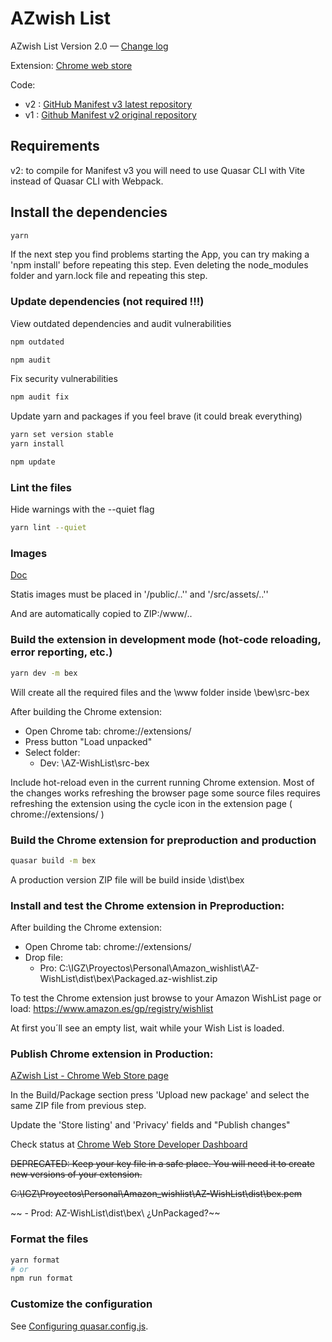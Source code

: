 # AZwish List

AZwish List Version 2.0 — [Change log](CHANGELOG.md)

Extension: [Chrome web store](https://chrome.google.com/webstore/detail/az-wish/abphgoldafiaioaljbhgdhjhailijkkn) 

Code:
 - v2 : [GitHub Manifest v3 latest repository](https://github.com/AZ-Wish/AZ-WishList)
 - v1 : [Github Manifest v2 original repository](https://github.com/AZ-Wish/bew)

## Requirements

v2: to compile for Manifest v3 you will need to use Quasar CLI with Vite instead of Quasar CLI with Webpack.


## Install the dependencies

```bash
yarn
```
If the next step you find problems starting the App, you can try making a 'npm install' before repeating this step. Even deleting the node_modules folder and yarn.lock file and repeating this step.

### Update dependencies (not required !!!)
View outdated dependencies and audit vulnerabilities

```bash
npm outdated

npm audit
```

Fix security vulnerabilities

```bash
npm audit fix
```


Update yarn and packages if you feel brave (it could break everything)
```bash
yarn set version stable
yarn install

npm update
```

### Lint the files

Hide warnings with the --quiet flag

```bash
yarn lint --quiet
```

### Images

[Doc](https://quasar.dev/quasar-cli-webpack/handling-assets/)

Statis images must be placed in '/public/..'' and '/src/assets/..''

And are automatically copied to ZIP:/www/..

### Build the extension in development mode (hot-code reloading, error reporting, etc.)

```bash
yarn dev -m bex
```

Will create all the required files and the \www folder inside \bew\src-bex

After building the Chrome extension:

- Open Chrome tab: chrome://extensions/
- Press button "Load unpacked"
- Select folder:
  - Dev:  \AZ-WishList\src-bex

Include hot-reload even in the current running Chrome extension. Most of the changes works refreshing the browser page some source files requires refreshing the extension using the cycle icon in the extension page ( chrome://extensions/ ) 

### Build the Chrome extension for preproduction and production
```bash
quasar build -m bex
```

A production version ZIP file will be build inside \dist\bex

### Install and test the Chrome extension in Preproduction:

After building the Chrome extension:

- Open Chrome tab: chrome://extensions/
- Drop file:
  - Pro:  C:\IGZ\Proyectos\Personal\Amazon_wishlist\AZ-WishList\dist\bex\Packaged.az-wishlist.zip 

To test the Chrome extension just browse to your Amazon WishList page or load:
https://www.amazon.es/gp/registry/wishlist

At first you´ll see an empty list, wait while your Wish List is loaded.


### Publish Chrome extension in Production:

[AZwish List - Chrome Web Store page](https://chrome.google.com/webstore/devconsole/42db463a-bca9-4d00-93dc-d9d100c27e5a/abphgoldafiaioaljbhgdhjhailijkkn/edit/package?hl=en-GB)

In the Build/Package section press 'Upload new package' and select the same ZIP file from previous step.

Update the 'Store listing' and 'Privacy' fields and "Publish changes"

Check status at [Chrome Web Store Developer Dashboard](https://chrome.google.com/webstore/devconsole/42db463a-bca9-4d00-93dc-d9d100c27e5a?hl=en-GB)


~~DEPRECATED: Keep your key file in a safe place. You will need it to create new versions of your extension.~~

~~C:\IGZ\Proyectos\Personal\Amazon_wishlist\AZ-WishList\dist\bex.pem~~

~~ - Prod: AZ-WishList\dist\bex\ ¿UnPackaged?~~





### Format the files
```bash
yarn format
# or
npm run format
```


### Customize the configuration
See [Configuring quasar.config.js](https://v2.quasar.dev/quasar-cli-vite/quasar-config-js).
